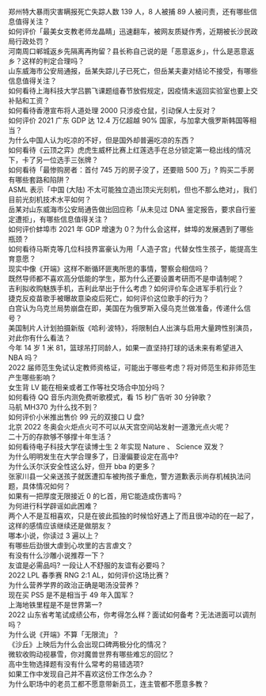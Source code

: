 郑州特大暴雨灾害瞒报死亡失踪人数 139 人，8 人被捕 89 人被问责，还有哪些信息值得关注？  
如何评价「最美女支教老师龙晶睛」迅速翻车，被网友质疑作秀，近期被长沙民政局行政处罚？  
河南周口郸城返乡先隔离再拘留？县长称自己说的是「恶意返乡」，什么是恶意返乡？这样的判定合理吗？  
山东威海市公安局通报，岳某失踪儿子已死亡，但岳某夫妻对结论不接受，有哪些信息值得关注？  
如何看待上海科技大学吕鹏飞课题组春节放假规定，因疫情未返回实验室也要上交补贴和工资？  
如何看待香港宣布将人道处理 2000 只涉疫仓鼠，引动保人士反对？  
如何评价 2021 广东 GDP 达 12.4 万亿超越 90% 国家，与加拿大俄罗斯韩国等相当？  
为什么中国人认为吃凉的不好，但是国外却普遍吃凉的东西？  
如何看待《云顶之弈》虎虎生威杯比赛上红莲选手在总分锁定第一稳出线的情况下，卡了另一位选手三张牌？  
如何看待「最惨购房者：首付 745 万的房子没了，还要赔 500 万」? 购买二手房有哪些套路和陷阱？  
ASML 表示「中国 (大陆) 不太可能独立造出顶尖光刻机，但也不那么绝对」，我们目前光刻机技术水平如何？  
岳某对山东威海市公安局通告做出回应称「从未见过 DNA 鉴定报告，要求自行鉴定遭拒」，有哪些信息值得关注？  
如何评价蚌埠市 2021 年 GDP 增速为 0？为什么会这样，蚌埠的发展遇到了哪些瓶颈？  
如何看待马斯克等几位科技界富豪认为用「人造子宫」代替女性生孩子，能提高生育意愿？  
现实中像《开端》这样不断循环匪夷所思的事情，警察会相信吗？  
既然导师都不喜欢高分低能的学生，那为什么还要设置考研而不是申请制呢？  
吉利拟收购魅族手机，吉利此举出于什么考虑？如何评价车企进军手机行业？  
捷克反疫苗歌手被曝故意染疫后死亡，如何评价这位歌手的行为？  
白宫认为乌克兰局势崩盘在即，美国在为俄罗斯入侵乌克兰做准备，传递什么信号？  
美国制片人计划拍摄新版《哈利·波特》，将限制白人出演与启用大量跨性别演员，对此你有什么看法？  
今年 14 岁 1 米 81，篮球吊打同龄人，如果一直坚持打球的话未来有希望进入 NBA 吗？  
2022 届师范生免试认定教师资格证，可能出于哪些考虑？将对师范生和非师范生产生哪些影响？  
女生背 LV 能在相亲或者工作等社交场合中加分吗？  
如何看待 QQ 音乐内测免费听歌模式，看 15 秒广告听 30 分钟歌？  
马航 MH370 为什么找不到？  
如何评价小米推出售价 99 元的双接口 U 盘?  
北京 2022 冬奥会火炬点火可不可以从天宫空间站发射一道激光点火呢？  
二十万的存款够不够撑十年生活？  
如何看待电子科技大学在读博士生 2 年实现 Nature 、 Science 双发？  
为什么明明发生在大学合理多了，日漫偏要设定在高中?  
为什么沃尔沃安全性这么好，但开 bba 的更多？  
张家川县一父亲送孩子就医遭扣车被拘孩子重危，警方道歉表示尚存机械执法问题，具体情况如何？  
如果有一把厚度无限接近 0 的匕首，用它能造成伤害吗？  
为何进行科学辟谣如此困难？  
两个人不是互相喜欢，只是在彼此孤独的时候恰好遇上了而且很冲动的在一起了，这样的感情应该继续还是做朋友？  
哪本小说，你读过 3 遍以上？  
有哪些后劲很大虐到心坎里的古言虐文？  
有没有什么沙雕小说推荐一下？  
友谊是必需品吗? 一段让人不舒服的友谊有必要吗？  
2022 LPL 春季赛 RNG 2:1 AL，如何评价这场比赛？  
为什么营养学界的政治正确是喝汤没营养？  
现在买 PS5 是不是相当于 49 年入国军？  
上海地铁里程是不是世界第一?  
2022 山东省考笔试成绩公布，你考得怎么样？面试如何备考？无法进面可以调剂吗？  
为什么说《开端》不算「无限流」？  
《沙丘》上映后为什么会出现口碑两极分化的情况？  
微软收购动视暴雪，你对魔兽世界有哪些难忘的回忆？  
高中生物选择题有没有什么常考的易错选项?  
如果工作中发现自己并不喜欢这份工作怎么办？  
为什么职场中的老员工都不愿意带新员工，连主管都不愿意多教？  
